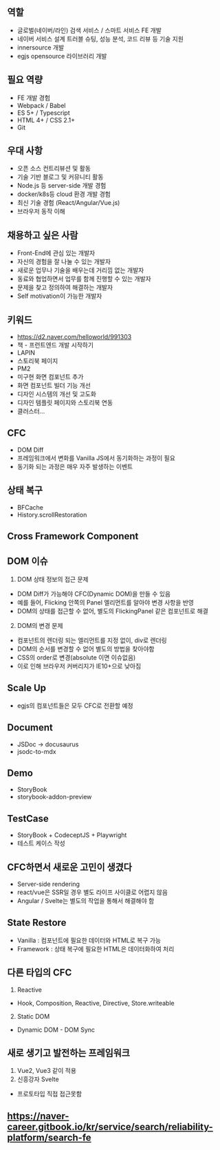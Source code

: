 ## 역할
 - 글로벌(네이버/라인) 검색 서비스 / 스마트 서비스 FE 개발
 - 네이버 서비스 설계 트러블 슈팅, 성능 분석, 코드 리뷰 등 기술 지원
 - innersource 개발
 - egjs opensource 라이브러리 개발

## 필요 역량
 - FE 개발 경험
 - Webpack / Babel
 - ES 5+ / Typescript
 - HTML 4+ / CSS 2.1+
 - Git

## 우대 사항
 - 오픈 소스 컨트리뷰션 및 활동
 - 기술 기반 블로그 및 커뮤니티 활동
 - Node.js 등 server-side 개발 경험
 - docker/k8s등 cloud 환경 개발 경험
 - 최신 기술 경험 (React/Angular/Vue.js)
 - 브라우저 동작 이해

## 채용하고 싶은 사람
 - Front-End에 관심 있는 개발자
 - 자신의 경험을 잘 나눌 수 있는 개발자
 - 새로운 업무나 기술을 배우는데 거리낌 없는 개발자
 - 동료와 협업하면서 업무를 함께 진행할 수 있는 개발자
 - 문제을 찾고 정의하여 해결하는 개발자
 - Self motivation이 가능한 개발자
 

## 키워드 
 - https://d2.naver.com/helloworld/991303
 - 책 - 프런트엔드 개발 시작하기 
 - LAPIN
 - 스토리북 페이지
 - PM2
 - 미구현 화면 컴포넌트 추가
 - 화면 컴포넌트 빌더 기능 개선
 - 디자인 시스템의 개선 및 고도화
 - 디자인 템플릿 페이지와 스토리북 연동
 - 클러스터...

## CFC
 - DOM Diff
 - 프레임워크에서 변화를 Vanilla JS에서 동기화하는 과정이 필요
 - 동기화 되는 과정은 매우 자주 발생하는 이벤트 

## 상태 복구
 - BFCache
 - History.scrollRestoration

## Cross Framework Component

## DOM 이슈
1. DOM 상태 정보의 접근 문제
 - DOM Diff가 가능해야 CFC(Dynamic DOM)을 만들 수 있음
  - 예를 들어, Flicking 안쪽의 Panel 엘리먼트를 알아야 변경 사항을 반영
  - DOM의 상태를 접근할 수 없어, 별도의 FlickingPanel 같은 컴포넌트로 해결
 
2. DOM의 변경 문제 
 - 컴포넌트의 렌더링 되는 엘리먼트를 지정 없이, div로 렌더링
 - DOM의 순서를 변경할 수 없어 별도의 방법을 찾아야함
  - CSS의 order로 변경(absolute 이면 이슈없음)
  - 이로 인해 브라우저 커버리지가 IE10+으로 낮아짐

## Scale Up
 - egjs의 컴포넌트들은 모두 CFC로 전환할 예정  

## Document
 - JSDoc -> docusaurus 
 - jsodc-to-mdx

## Demo
 - StoryBook
 - storybook-addon-preview

## TestCase
 - StoryBook + CodeceptJS + Playwright
 - 테스트 케이스 작성

## CFC하면서 새로운 고민이 생겼다
 - Server-side rendering
  - react/vue은 SSR일 경우 별도 라이프 사이클로 어렵지 않음
  - Angular / Svelte는 별도의 작업을 통해서 해결해야 함
 
## State Restore
 - Vanilla : 컴포넌트에 필요한 데이터와 HTML로 복구 가능
 - Framework : 상태 복구에 필요한 HTML은 데이터화하여 처리
 
## 다른 타입의 CFC
1. Reactive
 - Hook, Composition, Reactive, Directive, Store.writeable 

2. Static DOM
 - Dynamic DOM - DOM Sync

## 새로 생기고 발전하는 프레임워크
1. Vue2, Vue3 같이 적용
2. 신흥강자 Svelte
 - 프로토타입 직접 접근못함
 
## https://naver-career.gitbook.io/kr/service/search/reliability-platform/search-fe
